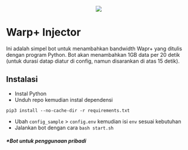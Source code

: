 <p align="center">
  <a href="https://github.com/StuffUser/Warp">
    <img src="https://telegra.ph/file/9ff92899b94fef6927107.png">
  </a>
 </p>


# Warp+ Injector
Ini adalah simpel bot untuk menambahkan bandwidth Wapr+ yang ditulis dengan program Python.
Bot akan menambahkan 1GB data per 20 detik (untuk durasi datap diatur di config, namun disarankan di atas 15 detik).

## Instalasi
- Instal Python
- Unduh repo kemudian instal dependensi
```
pip3 install --no-cache-dir -r requirements.txt
```
- Ubah `config_sample` > `config.env` kemudian isi `env` sesuai kebutuhan
- Jalankan bot dengan cara `bash start.sh`

##### *<i>Bot untuk penggunaan pribadi</i>